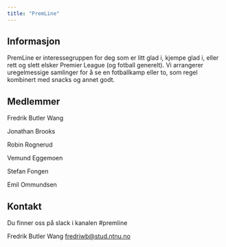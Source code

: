 ```yaml
---
title: "PremLine"
---
```


## Informasjon
PremLine er interessegruppen for deg som er litt glad i, kjempe glad i, eller rett og slett elsker Premier League (og fotball generelt). Vi arrangerer uregelmessige samlinger for å se en fotballkamp eller to, som regel kombinert med snacks og annet godt.

## Medlemmer
Fredrik Butler Wang

Jonathan Brooks

Robin Rognerud

Vemund Eggemoen

Stefan Fongen

Emil Ommundsen

## Kontakt
Du finner oss på slack i kanalen #premline

Fredrik Butler Wang
fredriwb@stud.ntnu.no